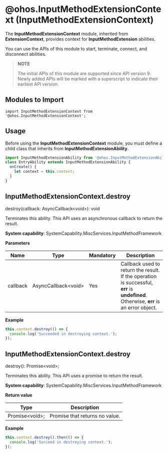 # @ohos.InputMethodExtensionContext (InputMethodExtensionContext)

The **InputMethodExtensionContext** module, inherited from **ExtensionContext**, provides context for **InputMethodExtension** abilities.

You can use the APIs of this module to start, terminate, connect, and disconnect abilities.

> **NOTE**
>
>The initial APIs of this module are supported since API version 9. Newly added APIs will be marked with a superscript to indicate their earliest API version. 

## Modules to Import

```
import InputMethodExtensionContext from '@ohos.InputMethodExtensionContext';
```

## Usage

Before using the **InputMethodExtensionContext** module, you must define a child class that inherits from **InputMethodExtensionAbility**.

```js
import InputMethodExtensionAbility from '@ohos.InputMethodExtensionAbility';
class EntryAbility extends InputMethodExtensionAbility {
  onCreate() {
    let context = this.context;
  }
}
```

## InputMethodExtensionContext.destroy

destroy(callback: AsyncCallback\<void>): void

Terminates this ability. This API uses an asynchronous callback to return the result.

**System capability**: SystemCapability.MiscServices.InputMethodFramework

**Parameters**

| Name  | Type                | Mandatory| Description                                                        |
| -------- | -------------------- | ---- | ------------------------------------------------------------ |
| callback | AsyncCallback\<void> | Yes  | Callback used to return the result. If the operation is successful, **err** is **undefined**. Otherwise, **err** is an error object.|

**Example**

```js
this.context.destroy(() => {
  console.log('Succeeded in destroying context.');
});
```

## InputMethodExtensionContext.destroy

destroy(): Promise\<void>;

Terminates this ability. This API uses a promise to return the result.

**System capability**: SystemCapability.MiscServices.InputMethodFramework

**Return value**

| Type| Description|
| -------- | -------- |
| Promise\<void>; | Promise that returns no value.|

**Example**

```js
this.context.destroy().then(() => {
  console.log('Succeed in destroying context.');
});
```

